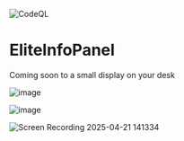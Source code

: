 ![CodeQL](https://github.com/jimmyeao/EliteInfoPanel/actions/workflows/github-code-scanning/codeql/badge.svg)

# EliteInfoPanel

Coming soon to a small display on your desk


![image](https://github.com/user-attachments/assets/3ff2b3bd-8b92-458a-9076-b612278f9488)


![image](https://github.com/user-attachments/assets/7ff2ead6-4b4f-49e9-adf7-dcd797bc9be8)


![Screen Recording 2025-04-21 141334](https://github.com/user-attachments/assets/b8c9665c-a9e1-4910-8550-213b4f7689f1)
